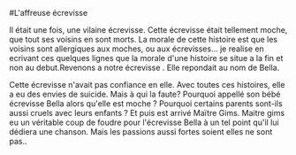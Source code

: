#L'affreuse écrevisse

Il était une fois, une vilaine  écrevisse.
Cette écrevisse était tellement moche, que tout ses voisins en sont morts.
La morale de cette histoire est que les voisins sont allergiques aux moches, ou aux écrevisses...
je realise en ecrivant ces quelques lignes que la morale d'une histoire se situe a la fin et non au debut.Revenons a notre écrevisse .
Elle repondait au nom de Bella.

Cette écrevisse n'avait pas confiance en elle. Avec toutes ces histoires, elle a eu des envies de suicide. Mais à qui la faute? Pourquoi appellé son bébé écrevisse Bella alors qu'elle est moche ? Pourquoi certains parents sont-ils aussi cruels avec leurs enfants ? Et puis est arrivé Maïtre Gims. Maitre gims eu un véritable coup de foudre pour l'écrevisse Bella à un tel point qu'il lui dédiera une chanson. Mais les passions aussi fortes soient elles ne sont pas..

